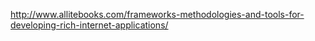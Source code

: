 http://www.allitebooks.com/frameworks-methodologies-and-tools-for-developing-rich-internet-applications/